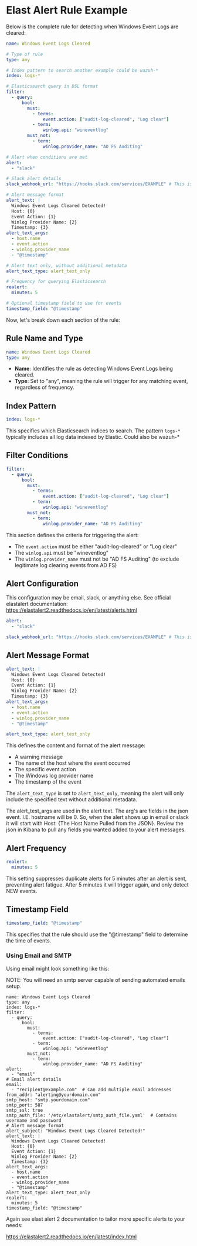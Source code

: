 # Elast Alert Rule Example

Below is the complete rule for detecting when Windows Event Logs are cleared:

```yaml
name: Windows Event Logs Cleared

# Type of rule
type: any

# Index pattern to search another example could be wazuh-*
index: logs-*

# Elasticsearch query in DSL format
filter:
  - query:
      bool:
        must:
          - terms:
              event.action: ["audit-log-cleared", "Log clear"]
          - term:
              winlog.api: "wineventlog"
        must_not:
          - term:
              winlog.provider_name: "AD FS Auditing"

# Alert when conditions are met
alert:
  - "slack"

# Slack alert details
slack_webhook_url: "https://hooks.slack.com/services/EXAMPLE" # This is an example webhook to slack

# Alert message format
alert_text: |
  Windows Event Logs Cleared Detected!
  Host: {0}
  Event Action: {1}
  Winlog Provider Name: {2}
  Timestamp: {3}
alert_text_args:
  - host.name
  - event.action
  - winlog.provider_name
  - "@timestamp"

# Alert text only, without additional metadata
alert_text_type: alert_text_only

# Frequency for querying Elasticsearch
realert:
  minutes: 5

# Optional timestamp field to use for events
timestamp_field: "@timestamp"
```

Now, let's break down each section of the rule:

## Rule Name and Type

```yaml
name: Windows Event Logs Cleared
type: any
```

- **Name**: Identifies the rule as detecting Windows Event Logs being cleared.
- **Type**: Set to "any", meaning the rule will trigger for any matching event, regardless of frequency.

## Index Pattern

```yaml
index: logs-*
```

This specifies which Elasticsearch indices to search. The pattern `logs-*` typically includes all log data indexed by Elastic. Could also be wazuh-*

## Filter Conditions

```yaml
filter:
  - query:
      bool:
        must:
          - terms:
              event.action: ["audit-log-cleared", "Log clear"]
          - term:
              winlog.api: "wineventlog"
        must_not:
          - term:
              winlog.provider_name: "AD FS Auditing"
```

This section defines the criteria for triggering the alert:
- The `event.action` must be either "audit-log-cleared" or "Log clear"
- The `winlog.api` must be "wineventlog"
- The `winlog.provider_name` must not be "AD FS Auditing" (to exclude legitimate log clearing events from AD FS)

## Alert Configuration

This configuration may be email, slack, or anything else. See official elastalert documentation: https://elastalert2.readthedocs.io/en/latest/alerts.html

```yaml
alert:
  - "slack"

slack_webhook_url: "https://hooks.slack.com/services/EXAMPLE" # This is an example webhook to slack
```

## Alert Message Format

```yaml
alert_text: |
  Windows Event Logs Cleared Detected!
  Host: {0}
  Event Action: {1}
  Winlog Provider Name: {2}
  Timestamp: {3}
alert_text_args:
  - host.name
  - event.action
  - winlog.provider_name
  - "@timestamp"

alert_text_type: alert_text_only
```

This defines the content and format of the alert message:
- A warning message
- The name of the host where the event occurred
- The specific event action
- The Windows log provider name
- The timestamp of the event

The `alert_text_type` is set to `alert_text_only`, meaning the alert will only include the specified text without additional metadata.

The alert_test_args are used in the alert text. The arg's are fields in the json event. I.E. hostname will be 0. So, when the alert shows up in email or slack it will start with Host: {The Host Name Pulled from the JSON}. Review the json in Kibana to pull any fields you wanted added to your alert messages.

## Alert Frequency

```yaml
realert:
  minutes: 5
```

This setting suppresses duplicate alerts for 5 minutes after an alert is sent, preventing alert fatigue. After 5 minutes it will trigger again, and only detect NEW events.

## Timestamp Field

```yaml
timestamp_field: "@timestamp"
```

This specifies that the rule should use the "@timestamp" field to determine the time of events.

### Using Email and SMTP



Using email might look something like this:

NOTE: You will need an smtp server capable of sending automated emails setup. 

```
name: Windows Event Logs Cleared
type: any
index: logs-*
filter:
  - query:
      bool:
        must:
          - terms:
              event.action: ["audit-log-cleared", "Log clear"]
          - term:
              winlog.api: "wineventlog"
        must_not:
          - term:
              winlog.provider_name: "AD FS Auditing"
alert:
  - "email"
# Email alert details
email:
  - "recipient@example.com"  # Can add multiple email addresses
from_addr: "alerting@yourdomain.com"
smtp_host: "smtp.yourdomain.com"
smtp_port: 587
smtp_ssl: true
smtp_auth_file: '/etc/elastalert/smtp_auth_file.yaml'  # Contains username and password
# Alert message format
alert_subject: "Windows Event Logs Cleared Detected!"
alert_text: |
  Windows Event Logs Cleared Detected!
  Host: {0}
  Event Action: {1}
  Winlog Provider Name: {2}
  Timestamp: {3}
alert_text_args:
  - host.name
  - event.action
  - winlog.provider_name
  - "@timestamp"
alert_text_type: alert_text_only
realert:
  minutes: 5
timestamp_field: "@timestamp"
```
Again see elast alert 2 documentation to tailor more specific alerts to your needs:

https://elastalert2.readthedocs.io/en/latest/index.html
